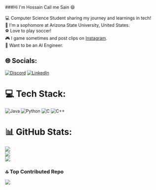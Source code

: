 

###Hi I'm Hossain
Call me Sain 😄<br><br>💻 Computer Science Student sharing my journey and learnings in tech!<br>🏫 I'm a sophomore at Arizona State University, United States.<br>⚽ Love to play soccer!<br>🎮 I game sometimes and post clips on [Instagram](https://www.instagram.com/thegamingsain/).<br>💭 Want to be an AI Engineer.


## 🌐 Socials:
[![Discord](https://img.shields.io/badge/Discord-%237289DA.svg?logo=discord&logoColor=white)](https://discord.gg/sain4521) [![LinkedIn](https://img.shields.io/badge/LinkedIn-%230077B5.svg?logo=linkedin&logoColor=white)](https://linkedin.com/in/sa33inn) 

# 💻 Tech Stack:
![Java](https://img.shields.io/badge/java-%23ED8B00.svg?style=for-the-badge&logo=openjdk&logoColor=white) ![Python](https://img.shields.io/badge/python-3670A0?style=for-the-badge&logo=python&logoColor=ffdd54) ![C](https://img.shields.io/badge/c-%2300599C.svg?style=for-the-badge&logo=c&logoColor=white) ![C++](https://img.shields.io/badge/c++-%2300599C.svg?style=for-the-badge&logo=c%2B%2B&logoColor=white)
# 📊 GitHub Stats:
![](https://github-readme-stats.vercel.app/api?username=sain4521&theme=dark&hide_border=false&include_all_commits=false&count_private=false)<br/>
![](https://github-readme-streak-stats.herokuapp.com/?user=sain4521&theme=dark&hide_border=false)<br/>
![](https://github-readme-stats.vercel.app/api/top-langs/?username=sain4521&theme=dark&hide_border=false&include_all_commits=false&count_private=false&layout=compact)

### 🔝 Top Contributed Repo
![](https://github-contributor-stats.vercel.app/api?username=sain4521&limit=5&theme=dark&combine_all_yearly_contributions=true)

<!-- Proudly created with GPRM ( https://gprm.itsvg.in ) -->
